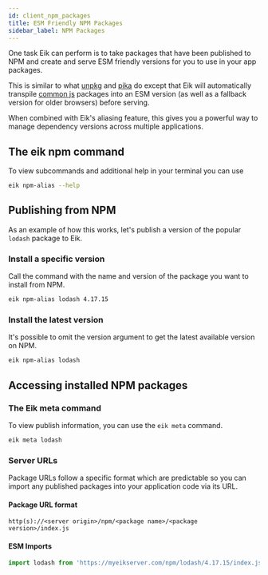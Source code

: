 ```yaml
---
id: client_npm_packages
title: ESM Friendly NPM Packages
sidebar_label: NPM Packages
---
```


One task Eik can perform is to take packages that have been published to NPM and create and serve ESM friendly versions for you to use in your app packages.

This is similar to what [unpkg](https://unpkg.com/) and [pika](https://www.pika.dev/) do except that Eik will automatically transpile [common js](https://en.wikipedia.org/wiki/CommonJS) packages into an ESM version (as well as a fallback version for older browsers) before serving.

When combined with Eik's aliasing feature, this gives you a powerful way to manage dependency versions across multiple applications.

## The eik npm command

To view subcommands and additional help in your terminal you can use

```sh
eik npm-alias --help
```

## Publishing from NPM

As an example of how this works, let's publish a version of the popular `lodash` package to Eik.

### Install a specific version 

Call the command with the name and version of the package you want to install from NPM.

```sh
eik npm-alias lodash 4.17.15
```

### Install the latest version

It's possible to omit the version argument to get the latest available version on NPM.

```sh
eik npm-alias lodash
```

## Accessing installed NPM packages

### The Eik meta command

To view publish information, you can use the `eik meta` command.

```sh
eik meta lodash
```

### Server URLs

Package URLs follow a specific format which are predictable so you can import any published packages into your application code via its URL.

#### Package URL format

```
http(s)://<server origin>/npm/<package name>/<package version>/index.js
```

#### ESM Imports

```js
import lodash from 'https://myeikserver.com/npm/lodash/4.17.15/index.js'
```
